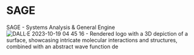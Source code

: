 # SAGE
SAGE - Systems Analysis &amp; General Engine
![DALL·E 2023-10-19 04 45 16 - Rendered logo with a 3D depiction of a surface, showcasing intricate molecular interactions and structures, combined with an abstract wave function de](https://github.com/AkarisDimitry/SAGE/assets/34775621/1af42492-cbe7-417c-a5d7-3e69a6a182a5)
